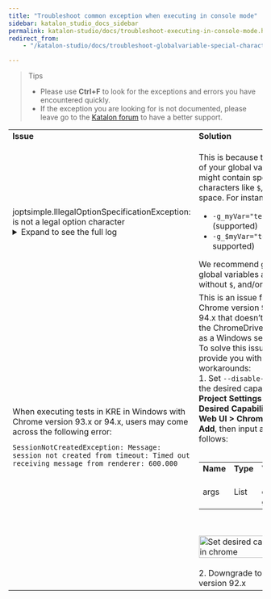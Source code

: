 ```yaml
---
title: "Troubleshoot common exception when executing in console mode"
sidebar: katalon_studio_docs_sidebar
permalink: katalon-studio/docs/troubleshoot-executing-in-console-mode.html
redirect_from:
    - "/katalon-studio/docs/troubleshoot-globalvariable-special-character.html"

---
```


> Tips
>
> * Please use **Ctrl+F** to look for the exceptions and errors you have encountered quickly.
> * If the exception you are looking for is not documented, please leave go to the [Katalon forum](https://forum.katalon.com/) to have a better support.


<table>
	<tbody>
		<tr>
			<td><strong>Issue</strong></td>
			<td><strong>Solution</strong></td>
		</tr>
		<tr>
			<td>
				<div><br />
					<div>joptsimple.IllegalOptionSpecificationException: is not a legal option character&nbsp;</div>
					<div><details><summary>Expand to see the full log</summary><code>joptsimple.IllegalOptionSpecificationException: $ is not a legal option character at joptsimple.ParserRules.ensureLegalOptionCharacter(ParserRules.java:77) at joptsimple.ParserRules.ensureLegalOption(ParserRules.java:67) at joptsimple.ParserRules.ensureLegalOptions(ParserRules.java:72) at joptsimple.OptionParser.acceptsAll(OptionParser.java:267) at joptsimple.OptionParser.acceptsAll(OptionParser.java:260) at joptsimple.OptionParser.accepts(OptionParser.java:252) at com.kms.katalon.execution.console.ConsoleMain.acceptConsoleOptionList(ConsoleMain.java:421) at com.kms.katalon.execution.console.ConsoleMain.launch(ConsoleMain.java:217) at com.kms.katalon.console.application.Application.runConsole(Application.java:71) at com.kms.katalon.core.application.Application.runConsole(Application.java:93) at com.kms.katalon.core.application.Application.start(Application.java:72) at org.eclipse.equinox.internal.app.EclipseAppHandle.run(EclipseAppHandle.java:196) at org.eclipse.core.runtime.internal.adaptor.EclipseAppLauncher.runApplication(EclipseAppLauncher.java:134) at org.eclipse.core.runtime.internal.adaptor.EclipseAppLauncher.start(EclipseAppLauncher.java:104) at org.eclipse.core.runtime.adaptor.EclipseStarter.run(EclipseStarter.java:388) at org.eclipse.core.runtime.adaptor.EclipseStarter.run(EclipseStarter.java:243) at sun.reflect.NativeMethodAccessorImpl.invoke0(Native Method) at sun.reflect.NativeMethodAccessorImpl.invoke(NativeMethodAccessorImpl.java:62) at sun.reflect.DelegatingMethodAccessorImpl.invoke(DelegatingMethodAccessorImpl.java:43) at java.lang.reflect.Method.invoke(Method.java:498) at org.eclipse.equinox.launcher.Main.invokeFramework(Main.java:673) at org.eclipse.equinox.launcher.Main.basicRun(Main.java:610) at org.eclipse.equinox.launcher.Main.run(Main.java:1519)</code></details></div>
				</div>
			</td>
			<td>
				<p>This is because the name of your global variables might contain special characters like <code>$</code>, or a space. For instance:&nbsp;</p>
				<ul>
					<li><code>-g_myVar="test"</code> (supported)</li>
					<li><code>-g_$myVar="test"</code> (not supported)</li>
				</ul>
				<div>
					<div>
						<div>We recommend giving global variables a name without <code>$</code>, and/or space.</div>
					</div>
				</div>
			</td>
		</tr>
		<tr>
			<td>
				<div>
					<div>
						<div>
							<div>
								<div>When executing tests in KRE in Windows with Chrome version 93.x or 94.x, users may come across the following error:</div>
							</div>
						</div>
					</div>
				</div>
				<div>
					<div>
						<div>
							<div>
								<div>
									<div>
										<pre><code>SessionNotCreatedException: Message: session not created from timeout: Timed out receiving message from renderer: 600.000</code></pre>
									</div>
								</div>
							</div>
						</div>
					</div>
				</div>
			</td>
			<td>
				<div>
					<div>
						<div>This is an issue from Chrome version 93.x and 94.x that doesn&rsquo;t allow the ChromeDriver to start as a Windows service.&nbsp;</div>
					</div>
				</div>
				<div>
					<div>
						<div>To solve this issue, we provide you with two workarounds:</div>
						1. Set <code>--disable-gpu</code> for the desired capability in <strong>Project Settings &gt; Desired Capabilities &gt; Web UI &gt; Chrome</strong>. Click <strong>Add</strong>, then input as follows:</div>
					<div>&nbsp;</div>
					<div>
						<table width="172">
							<tbody>
								<tr>
									<td><strong>Name</strong></td>
									<td><strong>Type</strong></td>
									<td><strong>Value</strong></td>
								</tr>
								<tr>
									<td>args</td>
									<td>List</td>
									<td>--disable-gpu</td>
								</tr>
							</tbody>
						</table>
						<p>&nbsp;</p>
					</div>
					<div><img src="https://github.com/katalon-studio/docs-images/raw/master/katalon-testcloud/troubleshoot/TC-TROUBLESHOOT-Set-desired-capability.png" alt="Set desired capabilities in chrome" width="100%" /></div>
				</div>
				<div>&nbsp;</div>
				<div>2. Downgrade to Chrome version 92.x</div>
			</td>
		</tr>
	</tbody>
</table>